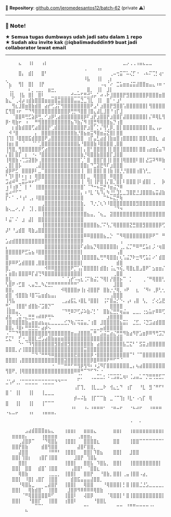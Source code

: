 🔗 **Repository**: [github.com/jeromedesantos12/batch-62](https://github.com/jeromedesantos12/batch-62) (private ⚠)

---

### 📝 𝗡𝗼𝘁𝗲!

★ 𝗦𝗲𝗺𝘂𝗮 𝘁𝘂𝗴𝗮𝘀 𝗱𝘂𝗺𝗯𝘄𝗮𝘆𝘀 𝘂𝗱𝗮𝗵 𝗷𝗮𝗱𝗶 𝘀𝗮𝘁𝘂 𝗱𝗮𝗹𝗮𝗺 𝟭 𝗿𝗲𝗽𝗼  
★ 𝗦𝘂𝗱𝗮𝗵 𝗮𝗸𝘂 𝗶𝗻𝘃𝗶𝘁𝗲 𝗸𝗮𝗸 @𝗶𝗾𝗯𝗮𝗹𝗶𝗺𝗮𝗱𝘂𝗱𝗱𝗶𝗻𝟵𝟵 𝗯𝘂𝗮𝘁 𝗷𝗮𝗱𝗶 𝗰𝗼𝗹𝗹𝗮𝗯𝗼𝗿𝗮𝘁𝗼𝗿 𝗹𝗲𝘄𝗮𝘁 𝗲𝗺𝗮𝗶𝗹

---

⠀⠀⠀⠀⣄⠀⠀⢰⡆⠀⠀⢠⡆⠀⠀⠀⠀⠀⠀⠀⠀⠀⠀⠀⠀⠀⠀⠀⠀⠀⠀⠀⠀⠀⠀⠀⣀⡠⢀⢀⢠⣤⣄⣀⣀⠀⠀⠀⠀⠀⠀⠀⠀⠀⠀⠀⠀⠀⠀⠀⠀⠀⠀⠀⠀⠀⠀⠀⠀⠀⠀⠀⠀⢀⠀⠀⠀⢠⡄⠀⠀⠀⠀⠀⠀
⠀⠀⠀⠀⣿⡄⠀⣾⡇⠀⠀⣿⠃⠀⠀⠀⠀⠀⠀⠀⠀⠀⠀⠀⠀⠀⠀⠀⠀⠀⠀⠀⢀⠤⢒⣭⠉⠥⢌⡋⠐⠀⠠⠦⠍⢉⡃⢴⠂⡀⠀⠀⠀⠀⠀⠀⠀⠀⠀⠀⠀⠀⠀⠀⠀⠀⠀⠀⠀⠀⠀⠀⠀⠸⣧⠀⠀⢸⡇⠀⢀⡆⠀⠀⠀
⠈⣦⠀⠀⢻⡇⠀⣿⡇⠀⢸⡟⠀⠀⠀⠀⠀⠀⠀⠀⠀⠀⠀⠀⠀⠀⠀⠀⠀⠠⢤⠈⠔⠀⣉⣥⣶⣶⣬⣭⣼⣿⣿⣶⣤⣄⠰⠶⠐⠀⢁⡀⠀⠀⠀⠀⠆⡀⢀⣀⡀⠀⣶⣒⡀⠀⠀⠀⠀⠀⠀⡀⠀⠀⣿⡀⠀⢸⡇⠀⣸⡇⠀⠀⠀
⠀⠸⣇⠀⢸⣧⠀⣿⡇⠀⣿⠇⠀⠀⣀⣀⣀⣀⣀⣀⣚⣒⣒⣋⣛⣚⣡⡤⠁⠴⠠⠗⣸⣿⣿⣿⡟⣻⣿⣿⣿⣿⣿⡿⣿⣿⣿⣶⣿⣷⣄⠁⢀⢼⡴⢰⣾⣷⣿⣿⣿⣶⣶⣶⣿⣭⣿⣿⣿⣿⣤⣤⣙⣀⢹⣇⠀⢸⡇⠀⣿⠁⠂⣰⠃
⠀⠀⢻⣆⣸⣿⣶⣿⣷⣾⣿⠀⣴⡞⢋⣨⡍⢻⣿⣿⣿⣿⣿⣿⣿⣿⠟⣠⠃⣰⣿⣿⡟⣻⣿⣿⢡⣿⣿⣿⣿⣿⣿⡇⢻⣿⣿⣿⣿⣏⢻⣿⠰⠖⠀⠉⠙⠻⣿⣿⣿⣿⣿⣿⣿⣿⣿⣿⡿⢛⡛⠻⣿⣿⢸⣿⣄⣼⣇⣸⣿⠘⢰⡏⣸
⠀⠀⠈⣿⣿⠿⢛⣋⣵⡿⢛⡀⠊⣰⡿⢃⣴⣿⣿⣿⣿⣿⣿⣿⡿⠏⣰⡟⣰⣿⣿⡟⣰⣿⣿⡏⣼⣿⣿⣿⣿⣿⣿⡇⡌⠿⢿⣇⢻⡿⠂⢿⣷⠖⠀⠰⠀⠀⠛⢻⣿⣿⣿⣿⣿⣿⣿⣿⣿⣦⠹⣷⡌⠻⢸⣿⣛⠻⢿⣿⣿⣦⡙⢰⣿
⠀⠀⡆⣾⣷⣾⣿⣿⢋⣴⣿⣿⣿⡟⢁⣾⣿⣿⣿⣿⣿⣿⣿⣿⡟⣰⣿⠁⡁⡌⢻⢃⡿⡀⣿⡇⣿⣿⣿⣿⣿⣿⣿⡇⣿⣄⢠⡤⠀⠀⠺⠘⣿⠀⠀⠀⠀⠀⡄⠀⣿⣿⣿⣿⣿⣿⣿⣿⣿⣿⣷⡘⣿⣦⣶⣭⠻⣿⣶⣬⣝⣿⡇⣿⣿
⢸⢹⡇⠸⣿⣿⣿⣯⣾⣿⣿⣿⠟⣠⣿⣿⣿⣿⣿⣿⣿⣿⣿⣿⠀⢰⡏⣤⣃⣴⣾⢸⣷⣶⣿⢰⣿⣿⣿⣿⡇⣿⣿⢇⣿⣿⣆⠀⣴⢸⣶⡆⣿⠀⠈⠀⠀⠈⠁⢁⣿⣿⣿⣿⣿⣿⣿⣿⣿⣿⣿⣧⠘⣿⣿⣿⣷⠸⣿⣿⣿⣿⢀⣿⣿
⢸⢻⣿⡀⢻⣿⣿⣿⣿⣿⡿⢋⣴⣿⣿⣿⣿⣿⣿⣿⣿⣿⣿⡇⡄⣿⠃⣿⣿⣿⣿⢸⡇⣿⣿⢸⣿⣿⣿⣿⡇⣿⣿⢠⣴⣶⣮⣤⠹⡌⣿⡇⣿⡏⠀⡆⠀⠐⠄⠘⣿⣿⣿⣿⣿⣿⣿⣿⣿⣿⣿⣿⣷⡘⢿⣿⣿⣷⣿⣿⣿⡏⣸⣿⣿
⢸⢿⣿⣷⠠⢉⣩⣽⣿⡷⢀⣿⣿⣿⣿⣿⣿⣿⣿⣿⣿⣿⣿⢁⠁⣿⠀⣿⣿⡏⣿⢸⡇⣿⣿⢸⢿⣿⣿⣿⠇⣿⡇⣜⣩⠽⠻⠿⣷⡀⣿⡇⣿⡧⠀⠀⠀⠀⢀⣼⣿⣿⣿⣿⣿⣿⣿⣿⣿⣿⣿⣿⣿⣿⡆⠙⣉⣽⣟⠻⠏⣰⣿⣿⣿
⣾⡿⠟⣋⠀⣿⣿⣿⡿⠇⣀⠉⣿⣿⣿⣿⣿⣿⣿⣿⣿⣿⣿⢸⠀⣿⡇⣿⣿⡇⣿⢸⣷⢸⣿⡘⡘⣿⣿⣿⢰⣿⢱⢃⡀⠀⠀⠀⠈⠃⢹⠇⣿⠇⠆⡆⢰⠀⢿⣿⣿⣿⣿⣿⣿⣿⣿⣿⣿⣿⣿⣿⣿⡇⣀⠀⢿⣿⣿⣿⠀⠿⣿⣿⣿
⣩⣴⠾⠛⣀⣭⡥⠶⠖⠋⠁⠀⣿⣿⣿⣿⣿⣿⣿⣿⣿⣿⣿⢸⠀⢻⡇⢸⡟⣿⢸⡌⣿⡈⣿⡇⠇⣿⣿⣿⢸⠇⣾⣿⡇⢀⠀⠀⡷⢰⠸⢰⡿⠈⠀⡇⠘⠀⢸⣿⣿⣿⣿⣿⣿⣿⣿⣿⣿⣿⣿⣿⣿⠁⠈⠙⠒⠦⣭⡛⠸⣶⣬⡙⠿
⣭⠴⠚⠋⠉⠀⠀⠀⠀⠀⠀⠀⣿⣿⣿⣿⣿⣿⣿⣿⣿⣿⣿⡄⠰⠘⣇⠈⢧⠹⡄⠳⣘⣃⣹⣃⣀⣹⣿⣟⣘⣸⣿⣿⣿⣦⣭⣼⣷⡏⠂⠁⠠⠘⢰⠃⢀⡄⠸⣿⣿⣿⣿⣿⣿⣿⣿⣿⣿⣿⣿⣿⣿⠀⠀⠀⠀⠀⠀⠉⠓⠦⣍⡛⢷
⠀⠀⠀⠀⠀⠀⠀⠀⠀⠀⠀⢀⣿⣿⣿⣿⣿⣿⣿⣿⣿⣿⣿⣷⡀⠀⠹⡐⡈⢆⠱⠸⣿⣿⣿⣿⣿⣿⣿⣿⣻⣿⣿⣿⣿⣿⣿⣿⣿⣷⢄⣀⠔⡀⡜⠀⢈⡇⡀⣿⣿⣿⣿⣿⣿⣿⣿⣿⣿⣿⣿⣿⣿⠀⠀⠀⠀⠀⠀⠀⠀⠀⠈⠙⠲
⠀⠀⠀⠀⠀⠀⠀⠀⠀⠀⠀⢸⣿⣿⣿⣿⣿⣿⣿⣿⣿⣿⣿⣿⣿⣦⣤⡀⠈⢦⣀⠀⣽⣿⣿⣿⣿⣿⣿⣿⣿⣿⣿⣿⣿⣿⣿⣿⣿⠇⣬⠁⠌⠀⣰⠀⣼⡇⠀⣿⣿⣿⣿⣿⣿⣿⣿⣿⣿⣿⣿⣿⣿⠀⠀⠀⠀⠀⠀⠀⠀⠀⠀⠀⠀
⠀⠀⠀⠀⠀⠀⠀⠀⠀⠀⠀⢸⣿⣿⣿⣿⣿⣿⣿⣿⣿⣿⣿⣿⣿⣿⣿⣿⣦⡈⠍⢣⡈⢿⣿⣿⣿⣿⣝⣛⣿⣿⣻⣿⣿⣿⣿⡿⢋⡼⠃⠘⣠⣾⣿⠀⢿⣷⣠⣿⣿⣿⣿⣿⣿⣿⣿⣿⣿⣿⣿⣿⣿⠀⠀⠀⠀⠀⠀⠀⠀⠀⠀⠀⠀
⠀⠀⠀⠀⠀⠀⠀⠀⠀⠀⠀⠀⣿⣿⣿⣿⣿⣿⣿⣿⣿⣿⣿⣿⠿⠿⣿⣿⣿⣿⣦⣀⡑⠀⠉⠻⢿⣿⣿⣿⣿⣿⣿⣿⡿⠟⠉⠀⠛⣡⣴⣾⣿⣿⣿⣿⣿⣿⣿⣿⣿⣿⣿⣿⣿⣿⣿⣿⣿⣿⣿⣿⡿⠀⠀⠀⠀⠀⠀⠀⠀⠀⠀⠀⢠
⡄⠀⠀⠀⠀⠀⠀⠀⠀⠀⠀⠀⣿⣿⣿⣿⣿⣿⣿⣿⣿⣿⣿⠏⣴⣷⣦⡙⢿⣿⣿⣿⣿⣿⡆⢀⡀⣌⡉⠛⠿⠛⣋⣥⡆⡨⠐⢶⣿⣿⣿⣿⣿⣿⠟⣋⣥⣦⠸⣿⣿⣿⣿⣿⣿⣿⣿⣿⣿⣿⣿⣿⡇⠀⠀⠀⠀⠀⠀⠀⠀⠀⠀⢠⣿
⣿⠀⠀⠀⠀⠀⠀⠀⠀⠀⠀⠀⣿⣿⣿⣿⣿⣿⣿⣿⣿⣿⣿⢸⣿⣿⣿⣿⣄⢛⠛⢿⣿⣿⡆⢆⢡⣬⡙⠗⣒⠻⢋⣥⡅⠔⠁⣾⣿⣿⡿⠿⠟⣡⣾⣿⣿⣿⢀⣿⣿⣿⣿⣿⣿⣿⣿⣿⣿⣿⣿⣿⡇⠀⠀⠀⠀⠀⠀⠀⠀⠀⠀⣾⣿
⣿⡀⠀⠀⠀⠀⠀⠀⠀⠀⠀⠀⠺⠿⠿⣿⣿⣿⣿⣿⠟⡉⢡⡌⣿⣿⣿⣿⡇⣾⣿⡆⢨⣄⠲⢮⡀⢿⣿⣆⣿⣠⣿⠟⠁⣢⣶⣶⡌⡅⣶⣿⡆⣿⣿⣿⠿⡏⣼⢙⠻⣿⣿⣿⣿⣿⣿⣿⣿⣿⣿⣿⡇⠀⠀⠀⠀⠀⠀⠀⠀⠀⢀⣿⣿
⣿⣇⠀⠀⠀⠀⠀⠀⠀⠀⠀⠀⠀⠀⠀⠀⠀⠈⠀⢡⡞⠡⢤⣆⢈⠍⣷⣬⡁⠙⢿⡇⡜⣿⣿⡦⠉⠀⡁⠀⠀⠀⢀⠈⠛⢿⣿⣿⢃⢣⣿⠟⠐⣋⣿⠀⢄⣤⣙⣀⠳⣌⣛⡛⠛⠛⠛⠛⠛⠛⠛⠁⠀⠀⠀⠀⠀⠀⠀⠀⠀⠀⣸⣿⣿
⣿⣿⡄⠀⠀⠀⠀⠀⠀⠀⠀⠀⠀⠀⠀⠀⠀⠺⢿⣿⣿⣿⡶⢸⡆⢼⣿⣿⡟⠀⣿⣷⡐⡘⢿⡀⠰⠟⠀⠀⣆⠀⠈⠻⠆⢀⡿⢃⢂⣾⣿⠀⢺⣿⣿⣷⠸⣿⠩⣥⣶⣾⣦⣤⡄⠀⠀⠀⠀⠀⠀⠀⠀⠀⠀⠀⠀⠀⠀⠀⠀⢠⣿⣿⣿
⢸⢻⣧⠀⠀⠀⠀⠀⠀⠀⠀⠀⠀⠀⠀⠀⠀⢀⣠⣴⣯⣅⠰⣿⣇⠘⣿⣿⡇⠀⢨⠍⣿⣬⡊⠑⠄⢠⠆⢠⣿⠀⢣⡀⠀⡊⢔⣡⣟⢛⡁⠀⢸⣿⣿⠃⣾⣿⣷⠌⣩⣿⡙⠉⠀⠀⠀⠀⠀⠀⠀⠀⠀⠀⠀⠀⠀⠀⠀⠀⠀⣿⣿⣿⣿
⢸⣿⣿⣤⡀⠀⠀⠀⠀⠀⠀⠀⠀⠀⠀⠀⠀⠈⠙⢛⠿⠝⢋⡬⠵⣷⠌⡃⠁⠀⣿⣷⣌⣛⡛⢶⣬⣤⠀⣀⣀⡀⢐⣢⣥⡖⠿⠿⢋⣼⣧⠀⢈⣬⠠⣄⣛⣛⠰⠾⠿⠟⢛⠓⠀⠀⠀⠀⠀⠀⠀⠀⠀⠀⠀⠀⠀⠀⠀⠀⣰⣿⣿⣿⣿
⢸⣿⢿⣿⣿⣿⣷⣤⣶⣶⣴⣦⣤⣄⣀⣀⣀⣀⣊⡙⢷⡌⢭⣭⣤⡈⢰⣿⠀⣸⣿⣿⣿⣿⣿⣦⣭⡅⠀⣈⣋⡀⠨⣙⣩⣴⣾⣿⣿⣿⣿⡄⠸⣿⠆⠛⣛⣛⣛⠂⣴⡾⠢⠀⠀⠀⠀⠀⠀⠀⠀⠀⠀⠀⠀⣀⣀⣀⣤⣾⣿⣿⣿⣿⣿
⠠⠉⠉⠙⢻⣿⣿⣿⣿⣿⣿⣿⣿⢻⣿⣿⣿⣿⣿⣿⣶⣤⣼⣿⣿⣿⡄⠛⠀⣡⣬⣉⣴⣌⢛⣛⠻⣷⣴⠻⡟⣡⣶⡿⠿⠻⢛⣩⡙⣋⣍⠃⠀⡋⠐⣀⣿⣿⣇⣚⣡⣴⣿⣷⣶⣶⣶⣿⣿⣿⣿⣿⣿⣿⣿⣿⣿⣿⣿⣿⣿⣿⣿⣿⣿
⠀⠀⠀⠀⠑⠂⠈⠹⢻⣿⣿⣿⣿⣿⣿⣻⣿⣾⣿⣻⣿⣿⣿⣿⣿⣿⣷⠀⣴⣿⣿⣿⣿⣿⣿⣿⣧⣉⣍⠃⠁⣫⣭⣰⣿⣿⣿⣿⣿⣿⣿⣿⡀⡔⢸⣿⣿⣿⣿⣿⣿⣿⣿⣿⣿⣿⣿⣿⣿⣿⣿⣿⣿⣭⣿⣿⣿⣿⣿⣿⣿⣿⣿⣿⣿
⠀⠀⠀⠀⠀⠀⠀⠀⠉⠙⠈⠛⠛⠻⠿⣿⣿⣿⣿⣿⣿⣟⣿⣿⣿⣿⡿⠐⣿⣿⣿⣿⣿⣿⣿⣿⣿⣿⠉⠃⠈⠉⣿⣿⣿⣿⣿⣿⣿⣿⣿⣿⡇⢠⣿⣿⣿⣿⣿⣿⣿⣿⣿⣿⣿⣿⣿⣽⣿⣿⣿⣿⣿⣿⣿⡿⣿⠿⠿⠿⠟⠛⠋⠉⠈
⠀⠀⠀⠀⠀⠀⠀⠀⠀⠀⠀⠀⠀⠀⠐⠀⠉⠉⠛⠛⠋⠛⢻⡿⢻⠻⠆⠰⣨⠻⡏⣿⣿⣿⣿⣿⣿⣿⣀⡄⢦⣴⣿⣿⣿⣿⣿⣿⣿⢻⣿⠟⡀⢸⢿⣿⣿⣿⣿⣿⣿⣿⣿⣿⣿⣿⣿⣿⣿⣿⠿⠿⠛⠉⠙⠋⠙⠂⠐⠀⠀⠀⠀⠀⠀
⠀⠀⠀⠀⠀⠀⠀⠀⠀⠀⠀⠀⠀⠀⠀⠀⠀⠀⠀⠀⠀⠀⣈⡁⠀⠀⢀⣀⣉⣁⡂⠨⢉⣩⣭⣁⢶⠆⢈⣠⣤⣁⠉⡙⣛⢛⣛⣋⡉⣈⢡⠞⢀⡈⠉⣉⣉⣉⣉⠉⢉⣉⣉⣉⠙⠙⠉⠉⠀⠀⠀⠁⠀⠀⠀⠀⠀⠀⠀⠀⠀⠀⠀⠀⠀
⠀⠀⠀⠀⠀⠀⠀⠀⠀⠀⠀⠀⠀⠀⠀⠀⠀⠀⠀⠀⠀⢠⡏⢹⡀⠀⢸⣇⣀⣀⠗⠀⢺⣄⣂⠙⠀⢰⡏⠀⠀⠘⣇⠀⣻⠈⠛⠋⠃⣿⠈⠀⢸⡇⠀⠀⢸⡇⠀⠀⢸⣀⣀⣀⠀⠀⠀⠀⠀⠀⠀⠀⠀⠀⠀⠀⠀⠀⠀⠀⠀⠀⠀⠀⠀
⠀⠀⠀⠀⠀⠀⠀⠀⠀⠀⠀⠀⠀⠀⠀⠀⠀⠀⠀⠀⠀⡾⠤⠬⣧⠀⢸⡏⠉⠉⣷⠀⣀⠈⠉⢹⡆⠸⣇⠂⠠⢢⡏⠀⢿⠀⠀⠀⠀⣿⠀⠀⢸⡇⠀⠀⢸⡇⠀⠀⢸⠉⠉⠉⠀⠀⠀⠀⠀⠀⠀⠀⠀⠀⠀⠀⠀⠀⠀⠀⠀⠀⠀⠀⠀
⠀⠀⠀⠀⠀⠀⠀⠀⠀⠀⠀⠀⠀⠀⠀⠀⠀⠀⠀⠀⠘⠃⠀⠀⠘⠂⠘⠛⠛⠛⠁⠀⠈⠛⠒⠋⠀⠀⠈⠓⠚⠋⠀⠀⠘⠛⠛⠛⠀⠈⠓⠒⠋⠀⠀⠀⠘⠃⠀⠀⠘⠛⠛⠛⠂⠀⠀⠀⠀⠀⠀⠀⠀⠀⠀⠀⠀⠀⠀⠀⠀⠀⠀⠀⠀
⠀⠀⠀⠀⠀⠀⠀⠀⠀⠀⠀⠀⠀⠀⠀⠀⠀⠀⠀⠀⠀⠀⠀⠀⠀⠀⠀⠀⠀⠀⠀⠀⠀⠀⠀⠀⠀⠀⢀⠀⠀⡀⠀⠀⠀⠀⠀⠀⠀⠀⠀⠀⠀⠀⠀⠀⠀⠀⠀⠀⠀⠀⠀⠀⠀⠀⠀⠀⠀⠀⠀⠀⠀⠀⠀⠀⠀⠀⠀⠀⠀⠀⠀⠀⠀
⠀⠀⠀⠀⠀⠀⣠⣴⣾⣿⣿⣿⣶⣦⣄⠀⠀⠀⢰⣶⣶⡆⠀⠀⣶⣶⣶⣄⠀⠀⠀⠀⠀⣶⣶⡆⠀⠀⢰⣶⣶⣶⣶⣶⣶⣶⣶⣶⡆⠀⠀⣶⣶⣶⣶⡄⠀⠀⠀⠀⢰⣶⣶⣶⣶⠀⠀⠀⠀⠀⠀⢀⣶⣶⣶⡄⠀⠀⠀⠀⠀⠀⠀⠀⠀
⠀⠀⠀⠀⢀⣼⣿⡿⠉⠀⠀⠈⠙⢿⣿⣧⠀⠀⢸⣿⣿⡇⠀⠀⣿⣿⣿⣿⣆⠀⠀⠀⠀⣿⣿⠀⠀⠀⢸⣿⣿⠉⠉⠉⠉⠉⠉⠉⠁⠀⠀⣿⣿⡟⣿⣷⠀⠀⠀⠀⣾⣿⢻⣿⣿⠀⠀⠀⠀⠀⠀⣼⣿⠏⣿⣿⡀⠀⠀⠀⠀⠀⠀⠀⠀
⠀⠀⠀⠀⣼⣿⣿⠀⠀⠀⠀⠀⠀⠘⠛⠛⠃⠀⢸⣿⣿⡇⠀⠀⣿⣿⡇⠹⣿⣦⠀⠀⠀⣿⣿⡇⠀⠀⣸⣿⣿⠀⠀⠀⠀⠀⠀⠀⠀⠀⠀⣿⣿⡇⢹⣿⡆⠀⠀⢰⣿⡏⢸⣿⣿⠀⠀⠀⠀⠀⣸⣿⡟⠀⢹⣿⣧⠀⠀⠀⠀⠀⠀⠀⠀
⠀⠀⠀⠀⣿⣿⡇⠀⠀⠀⠀⠀⠀⠀⠀⠀⠀⠀⢸⣿⣿⡇⠀⠀⣿⣿⣧⠀⠹⣿⣧⡀⠀⣿⣿⡇⠀⠀⢸⣿⣿⣿⣿⣿⣿⣿⣿⡇⠀⠀⠀⣿⣿⡇⠀⣿⣿⠀⠀⣾⣿⠁⢸⣿⣿⠀⠀⠀⠀⢠⣿⣿⠃⠀⠈⣿⣿⣆⠀⠀⠀⠀⠀⠀⠀
⠀⠀⠀⠀⢿⣿⣷⠀⠀⠀⠀⠀⠀⢀⣀⣀⡀⠀⢸⣿⣿⡇⠀⠀⣿⣿⡟⠀⠀⠘⣿⣷⡀⣿⣿⡇⢀⣤⢸⣿⣿⠠⣴⡀⠀⠀⠀⠀⠀⠀⠀⣿⣿⡇⠀⠸⣿⡇⢠⣿⡏⠀⢸⣿⣿⠀⠀⠀⠀⣾⣿⣯⣤⣤⣤⣼⣿⣿⡀⠀⠀⠀⠀⠀⠀
⠀⠀⠀⠀⠘⢿⣿⣧⣀⠀⠀⠀⣀⣼⣿⡟⠀⠀⢸⣿⣿⡇⠀⠀⢿⣿⣿⠀⠀⠀⠘⢿⣿⣿⣿⡇⡃⣿⢸⣿⣿⣈⣘⣡⣀⣀⣀⣀⡀⠀⠀⣿⣿⡇⠀⠀⢿⣷⣾⣿⠁⠀⢸⣿⣿⠀⠀⠀⣸⣿⡿⠻⠿⠿⠿⠿⢿⣿⣷⠀⠀⠀⠀⠀⠀
⠀⠀⠀⠀⠀⠈⠛⢿⣿⣿⣿⣿⣿⠿⠋⠀⠀⠀⢸⣿⣿⠇⠀⠀⢼⣿⡿⠀⠀⠀⠀⠈⢿⣿⣿⡇⠃⣿⢸⣿⣿⣿⣿⣿⣿⣿⣿⣿⡇⠀⠀⣿⣿⡇⠀⠀⠘⣿⣿⡏⠀⠀⢸⣿⣿⠀⠀⢰⣿⣿⠇⠀⠀⠀⠀⠀⠘⣿⣿⣇⠀⠀⠀⠀⠀
⠀⠀⠀⠀⠀⠀⠀⠀⠀⠉⠉⠁⠀⠀⠀⠀⠀⠀⠀⠀⠀⠀⠀⠀⠒⠂⠀⠀⠀⠀⠀⠀⠀⠀⠒⠒⠀⠘⠛⠛⠒⠒⠒⠒⠐⠂⠀⠀⠀⠀⠀⠀⠀⠀⠀⠓⠀⠀⠀⠀⠀⠀⠀⠀⠀⠀⠀⠀⠀⠀⠀⠀⠀⠀⠀⠀⠀⠀⠀⠀⠀⠀⠀⠀⠀
⠀⠀⠀⠀⠀⠀⠀⠀⠀⠀⠀⠀⠀⠀⠀⠀⠀⠀⠀⠀⠀⠀⠀⠀⠀⠀⠀⠀⠀⠀⠀⠀⠀⠀⠀⠀⠀⠀⠀⠀⠀⠀⠀⠀⠀⠀⠀⠀⠀⠀⠀⠀⠀⠀⠀⠀⠀⠀⠀⠀⠀⠀⠀⠀⠀⠀⠀⠀⠀⠀⠀⠀⠀⠀⠀⠀⠀⠀⠀⠀⠀⠀⠀⠀⠀
⠀⠀⠀⠀⠀⠀⠀⠀⠀⠀⠀⠀⠀⠀⠀⠀⠀⠀⠀⠀⠀⠀⠀⠀⠀⠀⠀⠀⠀⠀⠀⠀⠀⠀⠀⠀⠀⠀⠀⠀⠀⠀⠀⠀⠀⠀⠀⠀⠀⠀⠀⠀⠀⠀⠀⠀⠀⠀⠀⠀⠀⠀⠀⠀⠀⠀⠀⠀⠀⠀⠀⠀⠀⠀⠀⠀⠀⠀⠀⠀⠀⠀⠀⠀⠀
